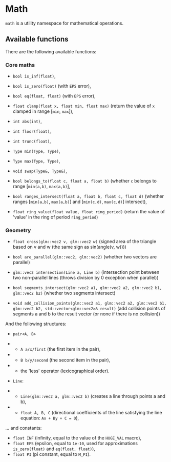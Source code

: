 # Math

`math` is a utility namespace for mathematical operations.

## Available functions

There are the following available functions:

### Core maths
- `bool is_inf(float)`,

- `bool is_zero(float)` (with `EPS` error),

- `bool eq(float, float)` (with `EPS` error),

- `float clamp(float x, float min, float max)` (return the value of `x` clamped in range [`min`, `max`]),

- `int abs(int)`,

- `int floor(float)`,

- `int trunc(float)`,

- `Type min(Type, Type)`,

- `Type max(Type, Type)`,

- `void swap(Type&, Type&)`,

- `bool belongs_to(float c, float a, float b)` (whether `c` belongs to range [`min(a,b)`, `max(a,b)`],

- `bool ranges_intersect(float a, float b, float c, float d)` (whether ranges [`min(a,b)`, `max(a,b)`] and [`min(c,d)`, `max(c,d)`] intersect),

- `float ring_value(float value, float ring_period)` (return the value of 'value' in the ring of period `ring_period`)

### Geometry
- `float cross(glm::vec2 v, glm::vec2 w)` (signed area of the triangle based on v and w (the same sign as sin(angle(v, w))))

- `bool are_parallel(glm::vec2, glm::vec2)` (whether two vectors are parallel)

- `glm::vec2 intersection(Line a, Line b)` (intersection point between two non-parallel lines (throws division by 0 exception when parallel))

- `bool segments_intersect(glm::vec2 a1, glm::vec2 a2, glm::vec2 b1, glm::vec2 b2)` (whether two segments intersect)

- `void add_collision_points(glm::vec2 a1, glm::vec2 a2, glm::vec2 b1, glm::vec2 b2, std::vector<glm::vec2>& result)` (add collision points of segments a and b to the result vector (or none if there is no collision))

And the following structures:
- `pair<A, B>`
- - `A a/x/first` (the first item in the pair),
- - `B b/y/second` (the second item in the pair),
- - the 'less' operator (lexicographical order).

- `Line`:
- - `Line(glm::vec2 a, glm::vec2 b)` (creates a line through points a and b),
- - `float A, B, C` (directional coefficients of the line satisfying the line equation: `Ax + By + C = 0`),

... and constants:
- `float INF` (infinity, equal to the value of the `HUGE_VAL` macro),
- `float EPS` (epsilon, equal to `1e-10`, used for approximations `is_zero(float)` and `eq(float, float)`),
- `float PI` (pi constant, equal to `M_PI`).